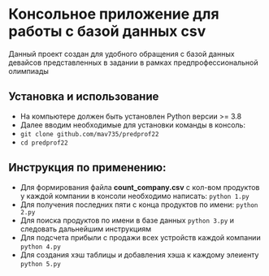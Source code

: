 # Консольное приложение для работы с базой данных csv

Данный проект создан для удобного обращения с базой данных девайсов представленных в задании в рамках предпрофессиональной олимпиады

## Установка и использование
* На компьютере должен быть установлен Python версии >= 3.8
* Далее вводим необходимые для установки команды в консоль:
* ```git clone github.com/mav735/predprof22```
* ```cd predprof22```

## Инструкция по применению:
* Для формирования файла **count_company.csv** с кол-вом продуктов у каждой компании в консоли необходимо написать: ```python 1.py```
* Для получения последних пяти с конца продуктов по имени: ```python 2.py```
* Для поиска продуктов по имени в базе данных ```python 3.py``` и следовать дальнейшим инструкциям
* Для подсчета прибыли с продажи всех устройств каждой компании ```python 4.py```
* Для создания хэш таблицы и добавления хэша к каждому элеиенту ```python 5.py```
